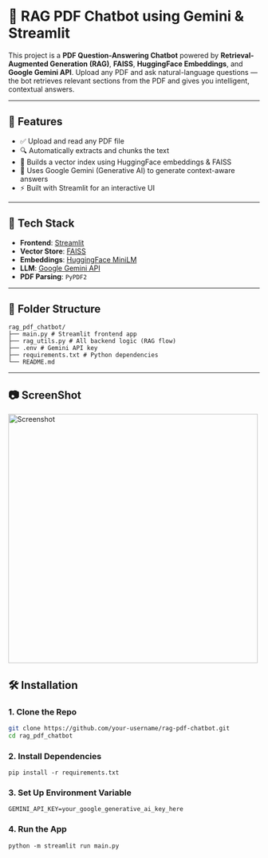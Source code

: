 # 📄 RAG PDF Chatbot using Gemini & Streamlit

This project is a **PDF Question-Answering Chatbot** powered by **Retrieval-Augmented Generation (RAG)**, **FAISS**, **HuggingFace Embeddings**, and **Google Gemini API**. Upload any PDF and ask natural-language questions — the bot retrieves relevant sections from the PDF and gives you intelligent, contextual answers.


---

## 🚀 Features

- ✅ Upload and read any PDF file
- 🔍 Automatically extracts and chunks the text
- 🧠 Builds a vector index using HuggingFace embeddings & FAISS
- 🤖 Uses Google Gemini (Generative AI) to generate context-aware answers
- ⚡ Built with Streamlit for an interactive UI

---

## 🧰 Tech Stack

- **Frontend**: [Streamlit](https://streamlit.io/)
- **Vector Store**: [FAISS](https://github.com/facebookresearch/faiss)
- **Embeddings**: [HuggingFace MiniLM](https://huggingface.co/sentence-transformers/all-MiniLM-L6-v2)
- **LLM**: [Google Gemini API](https://ai.google.dev/)
- **PDF Parsing**: `PyPDF2`

---

## 📁 Folder Structure
```
rag_pdf_chatbot/
├── main.py # Streamlit frontend app
├── rag_utils.py # All backend logic (RAG flow)
├── .env # Gemini API key
├── requirements.txt # Python dependencies
└── README.md

```


---
## 📷 ScreenShot

<img src="https://github.com/user-attachments/assets/3f8375a8-c8aa-402e-9b34-4a08a394dba9" alt="Screenshot" width="500"/>


## 🛠️ Installation

### 1. Clone the Repo
```bash
git clone https://github.com/your-username/rag-pdf-chatbot.git
cd rag_pdf_chatbot
```
### 2. Install Dependencies
 ```
pip install -r requirements.txt
```
### 3. Set Up Environment Variable
 ```
GEMINI_API_KEY=your_google_generative_ai_key_here
 ```

### 4. Run the App
```
python -m streamlit run main.py
```
